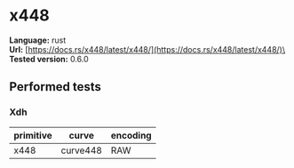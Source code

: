 # x448

**Language:**
rust\
**Url:**
[https://docs.rs/x448/latest/x448/](https://docs.rs/x448/latest/x448/)\
**Tested version:**
0.6.0

## Performed tests

### Xdh

| primitive | curve | encoding |
| --- | --- | --- |
| x448 | curve448 | RAW |
